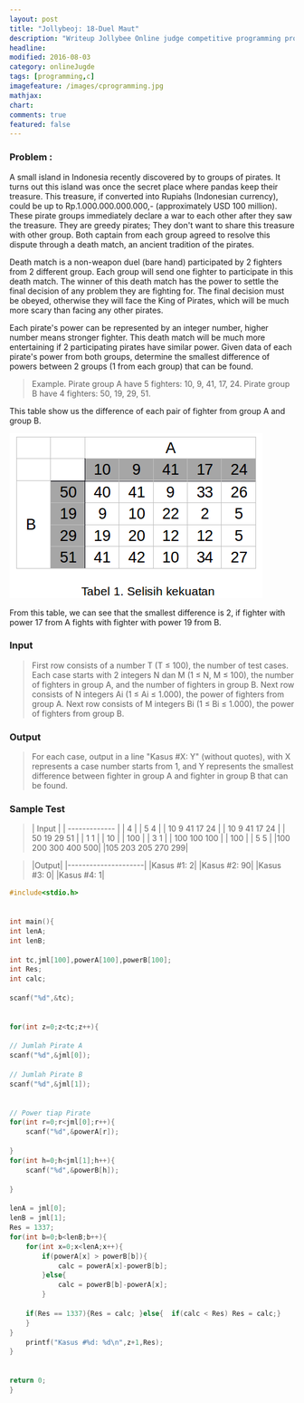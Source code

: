 ```yaml
---
layout: post
title: "Jollybeoj: 18-Duel Maut"
description: "Writeup Jollybee Online judge competitive programming problem"
headline: 
modified: 2016-08-03
category: onlineJugde
tags: [programming,c]
imagefeature: /images/cprogramming.jpg
mathjax: 
chart: 
comments: true
featured: false
---
```


### Problem : 
A small island in Indonesia recently discovered by to groups of pirates. It turns out this island was once the secret place where pandas keep their treasure. This treasure, if converted into Rupiahs (Indonesian currency), could be up to Rp.1.000.000.000.000,- (approximately USD 100 million). These pirate groups immediately declare a war to each other after they saw the treasure. They are greedy pirates; They don't want to share this treasure with other group. Both captain from each group agreed to resolve this dispute through a death match, an ancient tradition of the pirates.

Death match is a non-weapon duel (bare hand) participated by 2 fighters from 2 different group. Each group will send one fighter to participate in this death match. The winner of this death match has the power to settle the final decision of any problem they are fighting for. The final decision must be obeyed, otherwise they will face the King of Pirates, which will be much more scary than facing any other pirates.

Each pirate's power can be represented by an integer number, higher number means stronger fighter. This death match will be much more entertaining if 2 participating pirates have similar power. Given data of each pirate's power from both groups, determine the smallest difference of powers between 2 groups (1 from each group) that can be found.

>Example.
>Pirate group A have 5 fighters: 10, 9, 41, 17, 24.
>Pirate group B have 4 fighters: 50, 19, 29, 51.

This table show us the difference of each pair of fighter from group A and group B. 

![18 Duel Maut](/images/18-duel-maut.jpg)

From this table, we can see that the smallest difference is 2, if fighter with power 17 from A fights with fighter with power 19 from B.

### Input
>First row consists of a number T (T ≤ 100), the number of test cases. Each case starts with 2 integers N dan M (1 ≤ N, M ≤ 100), the number of fighters in group A, and the number of fighters in group B. Next row consists of N integers Ai (1 ≤ Ai ≤ 1.000), the power of fighters from group A. Next row consists of M integers Bi (1 ≤ Bi ≤ 1.000), the power of fighters from group B.

### Output
>For each case, output in a line "Kasus #X: Y" (without quotes), with X represents a case number starts from 1, and Y represents the smallest difference between fighter in group A and fighter in group B that can be found.

### Sample Test

>| Input         |
| ------------- |
| 4      | 
| 5 4      | 
| 10 9 41 17 24 |
| 10 9 41 17 24 |
| 50 19 29 51 |
| 1 1 |
| 10 |
| 100 |
| 3 1 |
| 100 100 100 |
| 100 |
| 5 5 |
|100 200 300 400 500|
|105 203 205 270 299|

>|Output|
|---------------------|
|Kasus #1: 2|
|Kasus #2: 90|
|Kasus #3: 0|
|Kasus #4: 1|



```c
#include<stdio.h>


int main(){
int lenA;
int lenB;

int tc,jml[100],powerA[100],powerB[100];
int Res;
int calc;

scanf("%d",&tc);


for(int z=0;z<tc;z++){

// Jumlah Pirate A
scanf("%d",&jml[0]);

// Jumlah Pirate B
scanf("%d",&jml[1]);


// Power tiap Pirate
for(int r=0;r<jml[0];r++){
    scanf("%d",&powerA[r]);

}
for(int h=0;h<jml[1];h++){
    scanf("%d",&powerB[h]);

}

lenA = jml[0];
lenB = jml[1];
Res = 1337;
for(int b=0;b<lenB;b++){
    for(int x=0;x<lenA;x++){
        if(powerA[x] > powerB[b]){
            calc = powerA[x]-powerB[b];
        }else{
            calc = powerB[b]-powerA[x];
        }
        
    if(Res == 1337){Res = calc; }else{  if(calc < Res) Res = calc;}
    }
}
    printf("Kasus #%d: %d\n",z+1,Res);
}
    

return 0;
}
```
